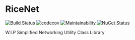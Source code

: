 # RiceNet
[![Build Status](https://ci.appveyor.com/api/projects/status/github/ricepuffz/RiceNet?branch=master&svg=true)](https://ci.appveyor.com/project/ricepuffz/ricenet)
[![codecov](https://codecov.io/gh/ricepuffz/RiceNet/branch/master/graph/badge.svg?token=XMNPEFTV9A)](https://codecov.io/gh/ricepuffz/RiceNet)
[![Maintainability](https://api.codeclimate.com/v1/badges/162823323f22a1311f73/maintainability)](https://codeclimate.com/github/ricepuffz/RiceNet/maintainability)
[![NuGet Status](https://img.shields.io/nuget/v/RiceNet)](https://www.nuget.org/packages/RiceNet)

W.I.P Simplified Networking Utility Class Library
